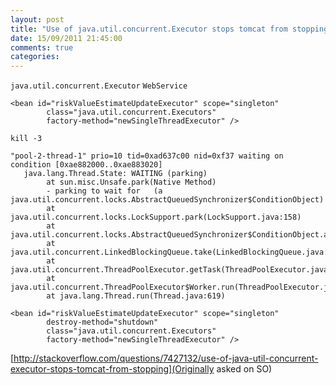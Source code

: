 ```yaml
---
layout: post
title: "Use of java.util.concurrent.Executor stops tomcat from stopping"
date: 15/09/2011 21:45:00
comments: true
categories: 
---
```

```java.util.concurrent.Executor```
```WebService```
```
<bean id="riskValueEstimateUpdateExecutor" scope="singleton"
        class="java.util.concurrent.Executors"
        factory-method="newSingleThreadExecutor" />
```
```kill -3```
```
"pool-2-thread-1" prio=10 tid=0xad637c00 nid=0xf37 waiting on condition [0xae882000..0xae883020]
   java.lang.Thread.State: WAITING (parking)
        at sun.misc.Unsafe.park(Native Method)
        - parking to wait for   (a java.util.concurrent.locks.AbstractQueuedSynchronizer$ConditionObject)
        at java.util.concurrent.locks.LockSupport.park(LockSupport.java:158)
        at java.util.concurrent.locks.AbstractQueuedSynchronizer$ConditionObject.await(AbstractQueuedSynchronizer.java:1925)
        at java.util.concurrent.LinkedBlockingQueue.take(LinkedBlockingQueue.java:358)
        at java.util.concurrent.ThreadPoolExecutor.getTask(ThreadPoolExecutor.java:946)
        at java.util.concurrent.ThreadPoolExecutor$Worker.run(ThreadPoolExecutor.java:906)
        at java.lang.Thread.run(Thread.java:619)
```
```
<bean id="riskValueEstimateUpdateExecutor" scope="singleton"
        destroy-method="shutdown"
        class="java.util.concurrent.Executors"
        factory-method="newSingleThreadExecutor" />
```
[http://stackoverflow.com/questions/7427132/use-of-java-util-concurrent-executor-stops-tomcat-from-stopping](Originally asked on SO)

